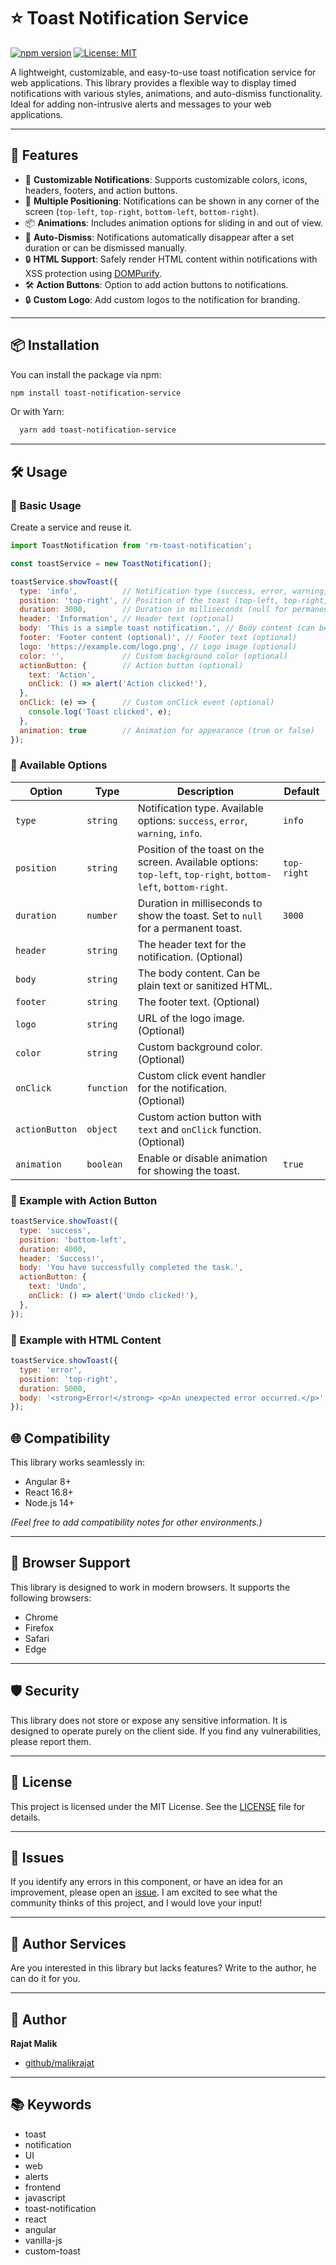 # ⭐ Toast Notification Service

[![npm version](https://img.shields.io/npm/v/colorful-console-logger.svg)](https://www.npmjs.com/package/colorful-console-logger)
[![License: MIT](https://img.shields.io/badge/License-MIT-green.svg)](https://opensource.org/licenses/MIT)

A lightweight, customizable, and easy-to-use toast notification service for web applications. This library provides a flexible way to display timed notifications with various styles, animations, and auto-dismiss functionality. Ideal for adding non-intrusive alerts and messages to your web applications.

---

## 🚀 Features

- 🌈 **Customizable Notifications**: Supports customizable colors, icons, headers, footers, and action buttons.
- 📂 **Multiple Positioning**: Notifications can be shown in any corner of the screen (`top-left`, `top-right`, `bottom-left`, `bottom-right`).
- 📦 **Animations**: Includes animation options for sliding in and out of view.
- 🌈 **Auto-Dismiss**: Notifications automatically disappear after a set duration or can be dismissed manually.
- 🔒 **HTML Support**: Safely render HTML content within notifications with XSS protection using [DOMPurify](https://github.com/cure53/DOMPurify).
- 🛠 **Action Buttons**: Option to add action buttons to notifications.
- 🔒 **Custom Logo**: Add custom logos to the notification for branding.

---

## 📦 Installation

You can install the package via npm:

```bash
npm install toast-notification-service
```

Or with Yarn:

```bash
  yarn add toast-notification-service
```

---

## 🛠️ Usage

### 🔹 Basic Usage
Create a service and reuse it.

```javascript
import ToastNotification from 'rm-toast-notification';

const toastService = new ToastNotification();

toastService.showToast({
  type: 'info',          // Notification type (success, error, warning, info)
  position: 'top-right', // Position of the toast (top-left, top-right, bottom-left, bottom-right)
  duration: 3000,        // Duration in milliseconds (null for permanent)
  header: 'Information', // Header text (optional)
  body: 'This is a simple toast notification.', // Body content (can be plain text or HTML)
  footer: 'Footer content (optional)', // Footer text (optional)
  logo: 'https://example.com/logo.png', // Logo image (optional)
  color: '',             // Custom background color (optional)
  actionButton: {        // Action button (optional)
    text: 'Action',
    onClick: () => alert('Action clicked!'),
  },
  onClick: (e) => {      // Custom onClick event (optional)
    console.log('Toast clicked', e);
  },
  animation: true        // Animation for appearance (true or false)
});
```

### 🔹 Available Options

| **Option**     | **Type**   | **Description**                                                                                                 | **Default** |
|----------------|------------|-----------------------------------------------------------------------------------------------------------------|-------------|
| `type`         | `string`   | Notification type. Available options: `success`, `error`, `warning`, `info`.                                    | `info`      |
| `position`     | `string`   | Position of the toast on the screen. Available options: `top-left`, `top-right`, `bottom-left`, `bottom-right`. | `top-right` |
| `duration`     | `number`   | Duration in milliseconds to show the toast. Set to `null` for a permanent toast.                                | `3000`      |
| `header`       | `string`   | The header text for the notification. (Optional)                                                                |             |
| `body`         | `string`   | The body content. Can be plain text or sanitized HTML.                                                          |             |
| `footer`       | `string`   | The footer text. (Optional)                                                                                     |             |
| `logo`         | `string`   | URL of the logo image. (Optional)                                                                               |             |
| `color`        | `string`   | Custom background color. (Optional)                                                                             |             |
| `onClick`      | `function` | Custom click event handler for the notification. (Optional)                                                     |             |
| `actionButton` | `object`   | Custom action button with `text` and `onClick` function. (Optional)                                             |             |
| `animation`    | `boolean`  | Enable or disable animation for showing the toast.                                                              | `true`      |

### 🔹 Example with Action Button

```javascript
toastService.showToast({
  type: 'success',
  position: 'bottom-left',
  duration: 4000,
  header: 'Success!',
  body: 'You have successfully completed the task.',
  actionButton: {
    text: 'Undo',
    onClick: () => alert('Undo clicked!'),
  },
});
```

### 🔹 Example with HTML Content

```javascript
toastService.showToast({
  type: 'error',
  position: 'top-right',
  duration: 5000,
  body: '<strong>Error!</strong> <p>An unexpected error occurred.</p>',
});
```

## 🌐 Compatibility

This library works seamlessly in:

- Angular 8+
- React 16.8+
- Node.js 14+

*(Feel free to add compatibility notes for other environments.)*

---

## 🔏 Browser Support

This library is designed to work in modern browsers. It supports the following browsers:

- Chrome
- Firefox
- Safari
- Edge

---

## 🛡️ Security

This library does not store or expose any sensitive information. It is designed to operate purely on the client side. If you find any vulnerabilities, please report them.

---

## 🔖 License

This project is licensed under the MIT License. See the [LICENSE](./LICENSE) file for details.

---

## 🚨 Issues

If you identify any errors in this component, or have an idea for an improvement, please open
an [issue](https://github.com/malikrajat/rm-toast-notification/issues). I am excited to see what the community thinks of this
project, and I would love your input!

---

## 💎 Author Services

Are you interested in this library but lacks features? Write to the author, he can do it for you.

---

## 👤 Author

**Rajat Malik**

- [github/malikrajat](https://github.com/malikrajat)

---

## 📚 Keywords

- toast
- notification
- UI
- web
- alerts
- frontend
- javascript
- toast-notification
- react
- angular
- vanilla-js
- custom-toast

